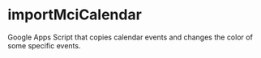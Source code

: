 # importMciCalendar
Google Apps Script that copies calendar events and changes the color of some specific events. 

